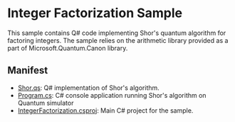 ﻿# Integer Factorization Sample #

This sample contains Q# code implementing Shor's quantum algorithm for
factoring integers. The sample relies on the arithmetic library provided as
a part of Microsoft.Quantum.Canon library.

## Manifest ##

- [Shor.qs](./Shor.qs): Q# implementation of Shor's algorithm.
- [Program.cs](./Program.cs): C# console application running Shor's algorithm
  on Quantum simulator
- [IntegerFactorization.csproj](./IntegerFactorization.csproj): Main C# project for the sample.
